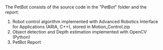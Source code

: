 The PetBot consists of the source code in the "PetBot" folder and the report:
1. Robot control algorithm implemented with Advanced Robotics Interface for Applications (ARIA, C++), stored in     Motion_Control.zip
2. Object detection and Depth estimation implemented with OpenCV (Python)
3. PetBot Report
